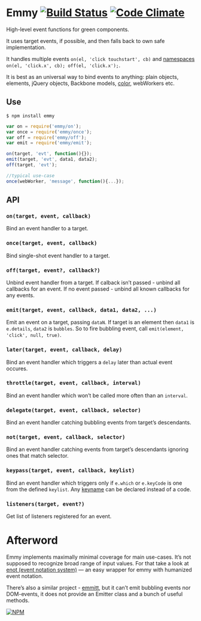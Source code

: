 # Emmy [![Build Status](https://travis-ci.org/dfcreative/emmy.svg?branch=master)](https://travis-ci.org/dfcreative/emmy) [![Code Climate](https://codeclimate.com/github/dfcreative/emmy/badges/gpa.svg)](https://codeclimate.com/github/dfcreative/emmy)

High-level event functions for green components.

It uses target events, if possible, and then falls back to own safe implementation.

It handles multiple events `on(el, 'click touchstart', cb)` and [namespaces](http://api.jquery.com/on/#event-names) `on(el, 'click.x', cb); off(el, 'click.x');`.

It is best as an universal way to bind events to anything: plain objects, elements, jQuery objects, Backbone models, [color](https://github.com/dfcreative/color), webWorkers etc.


## Use

`$ npm install emmy`


```js
var on = require('emmy/on');
var once = require('emmy/once');
var off = require('emmy/off');
var emit = require('emmy/emit');

on(target, 'evt', function(){});
emit(target, 'evt', data1, data2);
off(target, 'evt');

//typical use-case
once(webWorker, 'message', function(){...});
```


## API

### `on(target, event, callback)`

Bind an event handler to a target.


### `once(target, event, callback)`

Bind single-shot event handler to a target.


### `off(target, event?, callback?)`

Unbind event handler from a target. If calback isn’t passed - unbind all callbacks for an event. If no event passed - unbind all known callbacks for any events.


### `emit(target, event, callback, data1, data2, ...)`

Emit an event on a target, passing `dataN`. If target is an element then `data1` is `e.details`, `data2` is `bubbles`. So to fire bubbling event, call `emit(element, 'click', null, true)`.


### `later(target, event, callback, delay)`

Bind an event handler which triggers a `delay` later than actual event occures.


### `throttle(target, event, callback, interval)`

Bind an event handler which won’t be called more often than an `interval`.


### `delegate(target, event, callback, selector)`

Bind an event handler catching bubbling events from target’s descendants.


### `not(target, event, callback, selector)`

Bind an event handler catching events from target’s descendants ignoring ones that match selector.


### `keypass(target, event, callback, keylist)`

Bind an event handler which triggers only if `e.which` or `e.keyCode` is one from the defined `keylist`. Any [keyname](http://github.com/dfcreative/key-name) can be declared instead of a code.


### `listeners(target, event?)`

Get list of listeners registered for an event.



# Afterword

Emmy implements maximally minimal coverage for main use-cases. It’s not supposed to recognize broad range of input values. For that take a look at [enot (event notation system)](https://github.com/dfcreative/enot) — an easy wrapper for emmy with humanized event notation.

There’s also a similar project - [emmitt](https://github.com/airportyh/emmitt), but it can’t emit bubbling events nor DOM-events, it does not provide an Emitter class and a bunch of useful methods.


[![NPM](https://nodei.co/npm/emmy.png?downloads=true&downloadRank=true&stars=true)](https://nodei.co/npm/emmy/)